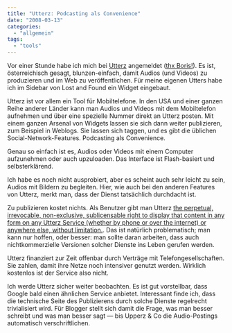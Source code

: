 ```yaml
---
title: "Utterz: Podcasting als Convenience"
date: "2008-03-13"
categories: 
  - "allgemein"
tags: 
  - "tools"
---
```


Vor einer Stunde habe ich mich bei [Utterz](http://www.utterz.com/~r-1/list.php "Utterz - all utterz + replies") angemeldet ([thx Boris!](http://bmannconsulting.com/blog/bmann/boston-drupalcon-see-you-jaiku-twemes-and-my-session "Off to Boston for Drupalcon, see you on Jaiku, Twemes, Utterz, and at my sessions | B. Mann Consulting")). Es ist, österreichisch gesagt, blunzen-einfach, damit Audios (und Videos) zu produzieren und im Web zu veröffentlichen. Für meine eigenen Utters habe ich im Sidebar von Lost and Found ein Widget eingebaut.

Utterz ist vor allem ein Tool für Mobiltelefone. In den USA und einer ganzen Reihe anderer Länder kann man Audios und Videos mit dem Mobiltelefon aufnehmen und über eine spezielle Nummer direkt an Utterz posten. Mit einem ganzen Arsenal von Widgets lassen sie sich dann weiter publizieren, zum Beispiel in Weblogs. Sie lassen sich taggen, und es gibt die üblichen Social-Network-Features. Podcasting als Convenience.

Genau so einfach ist es, Audios oder Videos mit einem Computer aufzunehmen oder auch upzuloaden. Das Interface ist Flash-basiert und selbsterklärend.

Ich habe es noch nicht ausprobiert, aber es scheint auch sehr leicht zu sein, Audios mit Bildern zu begleiten. Hier, wie auch bei den anderen Features von Utterz, merkt man, dass der Dienst tatsächlich durchdacht ist.

Zu publizieren kostet nichts. Als Benutzer gibt man Utterz [the perpetual, irrevocable, non-exclusive, sublicensable right to display that content in any form on any Utterz Service (whether by phone or over the internet) or anywhere else, without limitation.](http://www.utterz.com/terms.php "the perpetual, irrevocable, non-exclusive, sublicensable right to display that content in any form on any Utterz Service (whether by phone or over the internet) or anywhere else, without limitation."). Das ist natürlich problematisch; man kann nur hoffen, oder besser: man sollte daran arbeiten, dass auch nichtkommerzielle Versionen solcher Dienste ins Leben gerufen werden.

Utterz finanziert zur Zeit offenbar durch Verträge mit Telefongesellschaften. Sie zahlen, damit ihre Netze noch intensiver genutzt werden. Wirklich kostenlos ist der Service also nicht.

Ich werde Utterz sicher weiter beobachten. Es ist gut vorstellbar, dass Google bald einen ähnlichen Service anbietet. Interessant finde ich, dass die technische Seite des Publizierens durch solche Dienste regelrecht trivialisiert wird. Für Blogger stellt sich damit die Frage, was man besser schreibt und was man besser sagt — bis Upperz & Co die Audio-Postings automatisch verschriftlichen.
